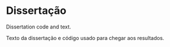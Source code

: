 # Dissertação
Dissertation code and text.

Texto da dissertação e código usado para chegar aos resultados.

